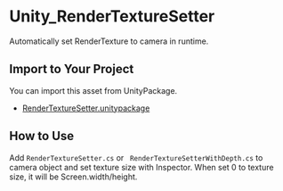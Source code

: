 # Unity_RenderTextureSetter

Automatically set RenderTexture to camera in runtime.

## Import to Your Project

You can import this asset from UnityPackage.

- [RenderTextureSetter.unitypackage](https://github.com/XJINE/Unity_RenderTextureSetter/blob/master/RenderTextureSetter.unitypackage)

## How to Use

Add ``RenderTextureSetter.cs`` or `` RenderTextureSetterWithDepth.cs`` to camera object and set texture size with Inspector.
When set 0 to texture size, it will be Screen.width/height.